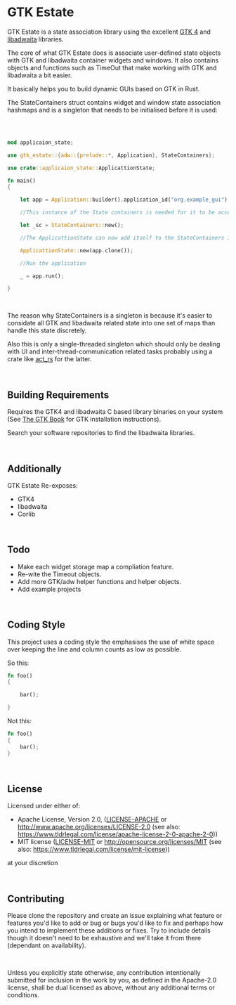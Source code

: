 # GTK Estate

GTK Estate is a state association library using the excellent [GTK 4](https://crates.io/crates/gtk4) and [libadwaita](https://crates.io/crates/libadwaita) libraries.

The core of what GTK Estate does is associate user-defined state objects with GTK and libadwaita container widgets and windows. It also contains objects and functions such as TimeOut that make working with GTK and libadwaita a bit easier.

It basically helps you to build dynamic GUIs based on GTK in Rust.

The StateContainers struct contains widget and window state association hashmaps and is a singleton that needs to be initialised before it is used:

</br>

```rust

mod applicaion_state;

use gtk_estate::{adw::{prelude::*, Application}, StateContainers};

use crate::applicaion_state::ApplicattionState;

fn main()
{

    let app = Application::builder().application_id("org.example_gui").build();

    //This instance of the State containers is needed for it to be accessible elsewhere

    let _sc = StateContainers::new();

    //The ApplicattionState can now add itself to the StateContainers instance from within its own constructor

    ApplicattionState::new(app.clone());

    //Run the application

    _ = app.run();

}

```

</br>

The reason why StateContainers is a singleton is because it's easier to considate all GTK and libadwaita related state into one set of maps than handle this state discretely.

Also this is only a single-threaded singleton which should only be dealing with UI and inter-thread-communication related tasks probably using a crate like [act_rs](https://crates.io/crates/act_rs) for the latter.

</br>

## Building Requirements

Requires the GTK4 and libadwaita C based library binaries on your system (See [The GTK Book](https://gtk-rs.org/gtk4-rs/stable/latest/book/installation.html) for GTK installation instructions).

Search your software repositories to find the libadwaita libraries.

</br>

## Additionally

GTK Estate Re-exposes:

- GTK4
- libadwaita
- Corlib

</br>

## Todo

- Make each widget storage map a compliation feature.
- Re-wite the Timeout objects.
- Add more GTK/adw helper functions and helper objects. 
- Add example projects

</br>

## Coding Style

This project uses a coding style the emphasises the use of white space over keeping the line and column counts as low as possible.

So this:

```rust
fn foo()
{

    bar();

}

```

Not this:

```rust
fn foo()
{
    bar();
}

```

<br/>

## License

Licensed under either of:

- Apache License, Version 2.0, ([LICENSE-APACHE](./LICENSE-APACHE) or http://www.apache.org/licenses/LICENSE-2.0 (see also: https://www.tldrlegal.com/license/apache-license-2-0-apache-2-0))
- MIT license ([LICENSE-MIT](./LICENSE-MIT) or http://opensource.org/licenses/MIT (see also: https://www.tldrlegal.com/license/mit-license))

at your discretion

<br/>

## Contributing

Please clone the repository and create an issue explaining what feature or features you'd like to add or bug or bugs you'd like to fix and perhaps how you intend to implement these additions or fixes. Try to include details though it doesn't need to be exhaustive and we'll take it from there (dependant on availability).

<br/>

Unless you explicitly state otherwise, any contribution intentionally submitted for inclusion in the work by you, as defined in the Apache-2.0 license, shall be dual licensed as above, without any additional terms or conditions.

